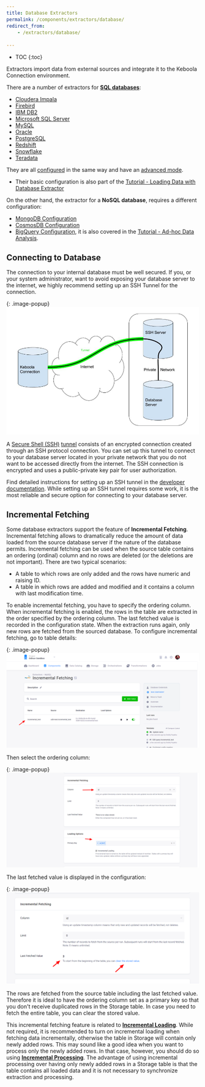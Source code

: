 ```yaml
---
title: Database Extractors
permalink: /components/extractors/database/
redirect_from:
    - /extractors/database/

---
```


* TOC
{:toc}

Extractors import data from external sources and integrate it to the Keboola Connection environment.

There are a number of extractors for [**SQL databases**](/components/extractors/database/sqldb/):

- [Cloudera Impala](https://www.cloudera.com/products/open-source/apache-hadoop/impala.html)
- [Firebird](http://www.firebirdsql.org/)
- [IBM DB2](https://www.ibm.com/analytics/db2)
- [Microsoft SQL Server](https://www.microsoft.com/en-us/sql-server/)
- [MySQL](https://www.mysql.com/)
- [Oracle](https://www.oracle.com/index.html)
- [PostgreSQL](https://www.postgresql.org/)
- [Redshift](https://aws.amazon.com/redshift/)
- [Snowflake](https://www.snowflake.com/)
- [Teradata](https://www.teradata.com/)

They are all [configured](/components/extractors/database/sqldb/#create-new-configuration) in the same way and 
have an [advanced mode](/components/extractors/database/sqldb/). 
- Their basic configuration is also part of the [Tutorial - Loading Data with Database Extractor](/tutorial/load/database/) 

On the other hand, the extractor for a **NoSQL database**, requires a different configuration:
- [MongoDB Configuration](/components/extractors/database/mongodb/)
- [CosmosDB Configuration](/components/extractors/database/cosmosdb/)  
- [BigQuery Configuration](/components/extractors/database/bigquery/), it is also covered in the [Tutorial - Ad-hoc Data Analysis](/tutorial/ad-hoc/).

## Connecting to Database
The connection to your internal database must be well secured. If you, or your system administrator, 
want to avoid exposing your database server to the internet, we highly recommend setting up an SSH Tunnel for the connection.

{: .image-popup}
![Schema - SSH tunnel](/components/extractors/database/ssh-tunnel.jpg)

A [Secure Shell (SSH)](https://en.wikipedia.org/wiki/Secure_Shell) [tunnel](https://en.wikipedia.org/wiki/Tunneling_protocol) consists of an encrypted connection created
through an SSH protocol connection. You can set up this tunnel to connect to your database server located in your private network that you do not want
to be accessed directly from the internet. The SSH connection is encrypted and uses a public-private key pair for user authorization.

Find detailed instructions for setting up an SSH tunnel in the [developer documentation](https://developers.keboola.com/integrate/database/).
While setting up an SSH tunnel requires some work, it is the most reliable and secure option for connecting to your database server.

## Incremental Fetching
Some database extractors support the feature of **Incremental Fetching**. Incremental fetching allows to dramatically 
reduce the amount of data loaded from the source database server if the nature of the database permits. Incremental fetching
can be used when the source table contains an ordering (ordinal) column and no rows are deleted (or the deletions are not important).
There are two typical scenarios:

- A table to which rows are only added and the rows have numeric and raising ID.
- A table in which rows are added and modified and it contains a column with last modification time.

To enable incremental fetching, you have to specify the ordering column. When incremental fetching is 
enabled, the rows in the table are extracted in the order specified by the ordering column. The last
fetched value is recorded in the configuration state. When the extraction runs again, only new rows 
are fetched from the sourced database. To configure incremental fetching, go to table details:

{: .image-popup}
![Screenshot - Configuration Detail](/components/extractors/database/db-detail.png)

Then select the ordering column:

{: .image-popup}
![Screenshot - Incremental Fetching](/components/extractors/database/incremental-fetching-1.png)

The last fetched value is displayed in the configuration:

{: .image-popup}
![Screenshot - Incremental Fetching](/components/extractors/database/incremental-fetching-2.png)

The rows are fetched from the source table including the last fetched value. Therefore it is
ideal to have the ordering column set as a primary key so that you don't receive duplicated rows in 
the Storage table. In case you need to fetch the entire table, you can clear the stored value.

This incremental fetching feature is related to [**Incremental Loading**](/storage/tables/#incremental-loading).
While not required, it is recommended to turn on incremental loading when fetching data incrementally, otherwise
the table in Storage will contain only newly added rows. This may sound like a good idea when you want to
process only the newly added rows. In that case, however, you should do so using 
[**Incremental Processing**](/storage/tables/#incremental-processing). The advantage of using incremental processing over 
having only newly added rows in a Storage table is that the table contains all loaded data and it is not necessary 
to synchronize extraction and processing.
